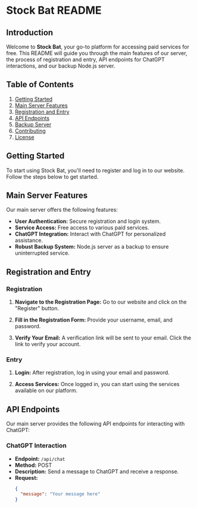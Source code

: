 # Stock Bat README

## Introduction

Welcome to **Stock Bat**, your go-to platform for accessing paid services for free. This README will guide you through the main features of our server, the process of registration and entry, API endpoints for ChatGPT interactions, and our backup Node.js server.

## Table of Contents
1. [Getting Started](#getting-started)
2. [Main Server Features](#main-server-features)
3. [Registration and Entry](#registration-and-entry)
4. [API Endpoints](#api-endpoints)
5. [Backup Server](#backup-server)
6. [Contributing](#contributing)
7. [License](#license)

## Getting Started

To start using Stock Bat, you'll need to register and log in to our website. Follow the steps below to get started.

## Main Server Features

Our main server offers the following features:

- **User Authentication:** Secure registration and login system.
- **Service Access:** Free access to various paid services.
- **ChatGPT Integration:** Interact with ChatGPT for personalized assistance.
- **Robust Backup System:** Node.js server as a backup to ensure uninterrupted service.

## Registration and Entry

### Registration

1. **Navigate to the Registration Page:**
   Go to our website and click on the "Register" button.

2. **Fill in the Registration Form:**
   Provide your username, email, and password.

3. **Verify Your Email:**
   A verification link will be sent to your email. Click the link to verify your account.

### Entry

1. **Login:**
   After registration, log in using your email and password.

2. **Access Services:**
   Once logged in, you can start using the services available on our platform.

## API Endpoints

Our main server provides the following API endpoints for interacting with ChatGPT:

### ChatGPT Interaction

- **Endpoint:** `/api/chat`
- **Method:** POST
- **Description:** Send a message to ChatGPT and receive a response.
- **Request:**
  ```json
  {
    "message": "Your message here"
  }
